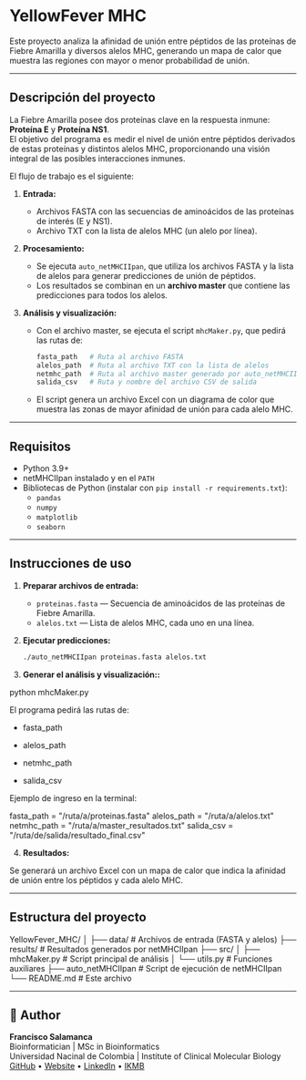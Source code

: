 # YellowFever MHC

Este proyecto analiza la afinidad de unión entre péptidos de las proteínas de Fiebre Amarilla y diversos alelos MHC, generando un mapa de calor que muestra las regiones con mayor o menor probabilidad de unión.

---

## Descripción del proyecto

La Fiebre Amarilla posee dos proteínas clave en la respuesta inmune: **Proteína E** y **Proteína NS1**.  
El objetivo del programa es medir el nivel de unión entre péptidos derivados de estas proteínas y distintos alelos MHC, proporcionando una visión integral de las posibles interacciones inmunes.

El flujo de trabajo es el siguiente:

1. **Entrada:**  
   - Archivos FASTA con las secuencias de aminoácidos de las proteínas de interés (E y NS1).  
   - Archivo TXT con la lista de alelos MHC (un alelo por línea).

2. **Procesamiento:**  
   - Se ejecuta `auto_netMHCIIpan`, que utiliza los archivos FASTA y la lista de alelos para generar predicciones de unión de péptidos.  
   - Los resultados se combinan en un **archivo master** que contiene las predicciones para todos los alelos.

3. **Análisis y visualización:**  
   - Con el archivo master, se ejecuta el script `mhcMaker.py`, que pedirá las rutas de:
     ```python
     fasta_path   # Ruta al archivo FASTA
     alelos_path  # Ruta al archivo TXT con la lista de alelos
     netmhc_path  # Ruta al archivo master generado por auto_netMHCIIpan
     salida_csv   # Ruta y nombre del archivo CSV de salida
     ```
   - El script genera un archivo Excel con un diagrama de color que muestra las zonas de mayor afinidad de unión para cada alelo MHC.
  
  
---

## Requisitos

- Python 3.9+  
- netMHCIIpan instalado y en el `PATH`  
- Bibliotecas de Python (instalar con `pip install -r requirements.txt`):
  - `pandas`
  - `numpy`
  - `matplotlib`
  - `seaborn`

---

## Instrucciones de uso

1. **Preparar archivos de entrada:**
   - `proteinas.fasta` — Secuencia de aminoácidos de las proteínas de Fiebre Amarilla.
   - `alelos.txt` — Lista de alelos MHC, cada uno en una línea.

2. **Ejecutar predicciones:**
   ```bash
   ./auto_netMHCIIpan proteinas.fasta alelos.txt


3. **Generar el análisis y visualización::**

  python mhcMaker.py

El programa pedirá las rutas de:

- fasta_path

- alelos_path

- netmhc_path

- salida_csv

Ejemplo de ingreso en la terminal:

fasta_path = "/ruta/a/proteinas.fasta"
alelos_path = "/ruta/a/alelos.txt"
netmhc_path = "/ruta/a/master_resultados.txt"
salida_csv = "/ruta/de/salida/resultado_final.csv"


4. **Resultados:**

Se generará un archivo Excel con un mapa de calor que indica la afinidad de unión entre los péptidos y cada alelo MHC.

---

## Estructura del proyecto

YellowFever_MHC/
│
├── data/                 # Archivos de entrada (FASTA y alelos)
├── results/              # Resultados generados por netMHCIIpan
├── src/
│   ├── mhcMaker.py       # Script principal de análisis
│   └── utils.py          # Funciones auxiliares
├── auto_netMHCIIpan      # Script de ejecución de netMHCIIpan
└── README.md             # Este archivo

---
## 👤 Author

**Francisco Salamanca**  
Bioinformatician | MSc in Bioinformatics  
Universidad Nacinal de Colombia | Institute of Clinical Molecular Biology
[GitHub](https://github.com/fsalamancar) • [Website](https://fsalamancar.github.io/) • [LinkedIn](https://www.linkedin.com/in/fjosesala/) • [IKMB](https://www.ikmb.uni-kiel.de/people/francisco-salamanca/)





